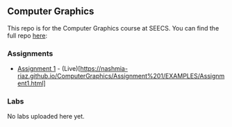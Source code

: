 ## Computer Graphics

This repo is for the Computer Graphics course at SEECS. You can find the full repo [here](https://github.com/nashmia-riaz/ComputerGraphics):


### Assignments
- [Assignment 1](https://github.com/nashmia-riaz/ComputerGraphics/Assignment1) - (Live)[https://nashmia-riaz.github.io/ComputerGraphics/Assignment%201/EXAMPLES/Assignment1.html]

### Labs
No labs uploaded here yet.